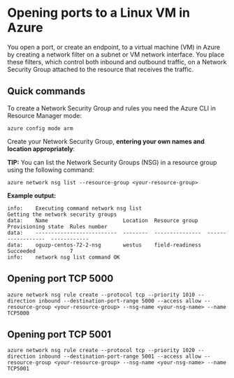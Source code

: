 # Opening ports to a Linux VM in Azure
You open a port, or create an endpoint, to a virtual machine (VM) in Azure by creating a network filter on a subnet or VM network interface. You place these filters, which control both inbound and outbound traffic, on a Network Security Group attached to the resource that receives the traffic.

## Quick commands
To create a Network Security Group and rules you need the Azure CLI in Resource Manager mode:

```
azure config mode arm
```

Create your Network Security Group, **entering your own names and location appropriately**:

**TIP:** You can list the Network Security Groups (NSG) in a resource group using the following command:
```
azure network nsg list --resource-group <your-resource-group>
```

**Example output:**
```
info:    Executing command network nsg list
Getting the network security groups
data:    Name                        Location  Resource group   Provisioning state  Rules number
data:    --------------------------  --------  ---------------  ------------------  ------------
data:    oguzp-centos-72-2-nsg       westus    field-readiness  Succeeded           7
info:    network nsg list command OK
```

## Opening port TCP 5000
```
azure network nsg rule create --protocol tcp --priority 1010 --direction inbound --destination-port-range 5000 --access allow --resource-group <your-resource-group> --nsg-name <your-nsg-name> --name TCP5000
```
## Opening port TCP 5001
```
azure network nsg rule create --protocol tcp --priority 1020 --direction inbound --destination-port-range 5001 --access allow --resource-group <your-resource-group> --nsg-name <your-nsg-name> --name TCP5001
```

